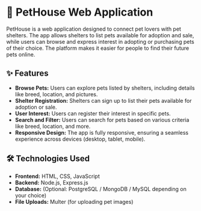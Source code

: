 # 🐾 PetHouse Web Application

PetHouse is a web application designed to connect pet lovers with pet shelters. The app allows shelters to list pets available for adoption and sale, while users can browse and express interest in adopting or purchasing pets of their choice. The platform makes it easier for people to find their future pets online.

## ✨ Features
* **Browse Pets:** Users can explore pets listed by shelters, including details like breed, location, and pictures.
* **Shelter Registration:** Shelters can sign up to list their pets available for adoption or sale.
* **User Interest:** Users can register their interest in specific pets.
* **Search and Filter:** Users can search for pets based on various criteria like breed, location, and more.
* **Responsive Design:** The app is fully responsive, ensuring a seamless experience across devices (desktop, tablet, mobile).

## 🛠️ Technologies Used
* **Frontend:** HTML, CSS, JavaScript
* **Backend:** Node.js, Express.js
* **Database:** (Optional: PostgreSQL / MongoDB / MySQL depending on your choice)
* **File Uploads:** Multer (for uploading pet images)